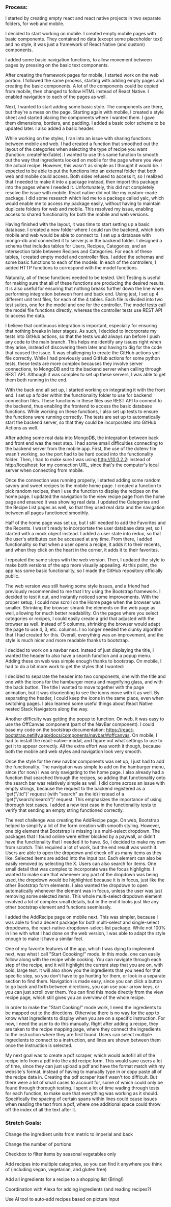 ### Process:

I started by creating empty react and react native projects in two separate folders, for web and mobile.

I decided to start working on mobile. I created empty mobile pages with basic components. They contained no data (except some placeholder text) and no style, it was just a framework of React Native (and custom) components.

I added some basic navigation functions, to allow movement between pages by pressing on the basic text components.


After creating the framework pages for mobile, I started work on the web portion. I followed the same process, starting with adding empty pages and creating the basic components. A lot of the components could be copied from mobile, then changed to follow HTML instead of React Native. I enabled navigation to each of the pages as well.


Next, I wanted to start adding some basic style. The components are there, but they're a mess on the page. Starting again with mobile, I created a style sheet and started placing the components where I wanted them. I gave them dimensions, borders, and padding. I added a basic color scheme to be updated later. I also added a basic header.


While working on the styles, I ran into an issue with sharing functions between mobile and web. I had created a function that smoothed out the layout of the categories when selecting the type of recipe you want (function: createFlexTable). I wanted to use this same function to smooth out the way that ingredients looked on mobile for the page where you view the actual recipe. However, this wasn't as simple as I thought it would be. I expected to be able to put the functions into an external folder that both web and mobile could access. Both sides refused to access it, so I realized that I needed to make it into a package instead, then import this package into the pages where I needed it. Unfortunately, this did not completely resolve the issue with mobile. React native did not like my custom-made package. I did some research which led me to a package called yalc, which would enable me to access my package easily, without having to maintain duplicate folders for web and mobile. This resolved my issue, enabling access to shared functionality for both the mobile and web versions.


Having finished with the layout, it was time to start setting up a basic database. I created a new folder where I could run the backend, which both mobile and web would be able to connect to. I set up a database with mongo-db and connected it to server.js in the backend folder. I designed a schema that includes tables for Users, Recipes, Categories, and an intersection table between Recipes and Categories. For each of these tables, I created empty model and controller files. I added the schemas and some basic functions to each of the models. In each of the controllers, I added HTTP functions to correspond with the model functions. 


Naturally, all of these functions needed to be tested. Unit Testing is useful for making sure that all of these functions are producing the desired results. It is also useful for ensuring that nothing breaks further down the line when performing integration between front and back end. Using jest, I set up 4 different unit test files, for each of the 4 tables. Each file is divided into two test suites, one for the model and one for the controller. The model tests call the model file functions directly, whereas the controller tests use REST API to access the data.


I believe that continuous integration is important, especially for ensuring that nothing breaks in later stages. As such, I decided to incorporate my tests into GitHub actions, so that the tests would always run before I push any code to the main branch. This helps me identify any issues right when they arise, instead of discovering them later and having to dig for the code that caused the issue. It was challenging to create the GitHub actions yml file correctly. While I had previously used GitHub actions for some python tests, these tests are more complex becauses they involve server connections, to MongoDB and to the backend server when calling through REST API. Although it was complex to set up these servers, I was able to get them both running in the end. 


With the back end all set up, I started working on integrating it with the front end. I set up a folder within the functionality folder to use for backend connection files. These functions in these files use REST API to connect to the backend, thus enabling the frontend to access the basic database functions. While working on these functions, I also set up tests to ensure the functions were running correctly. The tests are set up to automatically start the backend server, so that they could be incorporated into GitHub Actions as well.


After adding some real data into MongoDB, the integration between back and front end was the next step. I had some small difficulties connecting to the backend server from the mobile app. First, the use of the dotenv file wasn't working, so the port had to be hard coded into the functionality folder. Then, I had to make sure I was using http://10.0.2.2: instead of http://localhost: for my connection URL, since that's the computer's local server when connecting from mobile.


Once the connection was running properly, I started adding some random savory and sweet recipes to the mobile home page. I created a function to pick random recipes, then I use the function to display the recipes on the home page. I updated the navigation to the view recipe page from the home page and ensured it was showing real data. I updated the Categories and the Recipe List pages as well, so that they used real data and the navigation between all pages functioned smoothly. 


Half of the home page was set up, but I still needed to add the Favorites and the Recents. I wasn't ready to incorportate the user database data yet, so I started with a mock object instead. I added a user state into redux, so that the user's attributes can be accessed at any time. From there, I added functionality so that when a user opens a recipe, it adds it to their recents, and when they click on the heart in the corner, it adds it to their favorites. 


I repeated the same steps with the web version. Then, I updated the style to make both versions of the app more visually appealing. At this point, the app has some basic functionality, so I made the GitHub repository officially public.


The web version was still having some style issues, and a friend had previously recommended to me that I try using the Bootstrap framework. I decided to test it out, and instantly noticed some improvements. With the proper setup, I could now scroll on the Home page when the browser was smaller. Shrinking the browser shrank the elements on the web page as well, allowing for much better readability. On the pages where you select categories or recipes, I could easily create a grid that adjusted with the browser as well. Instead of 5 columns, shrinking the browser would adapt the page to use 4, 3, etc. columns. I no longer needed the clunky algorithm that I had created for this. Overall, everything was an improvement, and the style is much nicer and more readable thanks to bootstrap. 


I decided to work on a navbar next. Instead of just displaying the title, I wanted the header to also have a search function and a popup menu. Adding these on web was simple enough thanks to bootstrap. On mobile, I had to do a bit more work to get the styles that I wanted:

I decided to separate the header into two components, one with the title and one with the icons for the hamburger menu and magnifying glass, and with the back button. The title I wanted to move together with the page animation, but it was disorienting to see the icons move with it as well. By separating the header, I could keep the icons in the same place, even when switching pages. I also learned some useful things about React Native nested Stack Navigators along the way.

Another difficulty was getting the popup to function. On web, it was easy to use the OffCanvas component (part of the NavBar component). I could base my code on the bootstrap documentation: https://react-bootstrap.netlify.app/docs/components/navbar/#offcanvas. On mobile, I had to install the react-native-modal, and figure out what settings to use to get it to appear correctly. All the extra effort was worth it though, because both the mobile and web styles and navigation look very smooth.


Once the style for the new navbar components was set up, I just had to add the functionality. The navigation was simple to add on the hamburger menu, since (for now) I was only navigating to the home page. I also already had a function that searched through the recipes, so adding that functionality onto the search bar was relatively simple as well. I did come across an issue with empty strings, because the request to the backend registered as a 'get("/:id")' request (with "search" as the id) instead of a 'get("/search/:search")' request. This emphasizes the importance of using thorough test cases. I added a new test case in the functionality tests to verify that sending an empty string functioned correctly. 


The next challenge was creating the AddRecipe page. On web, Bootstrap helped to simplify a lot of the form creation with smooth styling. However, one big element that Bootstrap is missing is a multi-select dropdown. The packages that I found online were either blocked by a paywall, or didn't have the functionality that I needed it to have. So, I decided to make my own from scratch. This required a lot of work, but the end result was worth it. Users are able to open the dropdown and check off as many items as they like. Selected items are added into the input bar. Each element can also be easily removed by selecting the X. Users can also search for items. One small detail that was complex to incorporate was the focus highlights. I wanted to make sure that whenever any part of the dropdown was being used, the dropdown would be highlighted because it is in focus, just like the other Bootstrap form elements. I also wanted the dropdown to open automatically whenever the element was in focus, unless the user was just removing some selected items. This whole multi-select dropdown element involved a lot of complex small details, but in the end it looks just like any other bootstrap element and functions seemlessly. 

I added the AddRecipe page on mobile next. This was simpler, because I was able to find a decent package for both multi-select and single-select dropdowns, the react-native-dropdown-select-list package. While not 100% in line with what I had done on the web version, I was able to adapt the style enough to make it have a similar feel. 


One of my favorite features of the app, which I was dying to implement next, was what I call "Start Coooking!" mode. In this mode, one can easily follow along with the recipe while cooking. You can navigate through each step of the recipe, and it will highlight the current step that you are on, with bold, large text. It will also show you the ingredients that you need for that specific step, so you don't have to go hunting for them, or look in a separate section to find them. Navigation is made easy, since you can click a button to go back and forth between directions, you can use your arrow keys, or you can just scroll over them. You can find this mode directly from the view recipe page, which still gives you an overview of the whole recipe.

In order to make the "Start Cooking!" mode work, I need the ingredients to be mapped out to the directions. Otherwise there is no way for the app to know what ingredients to display when you are on a specific instruction. For now, I need the user to do this manually. Right after adding a recipe, they are taken to the recipe mapping page, where they connect the ingredients to the instruction where they are first found. Users can select multiple ingredients to connect to a instruction, and lines are shown between them once the instruction is selected.


My next goal was to create a pdf scraper, which would autofill all of the recipe info from a pdf into the add recipe form. This would save users a lot of time, since they can just upload a pdf and have the format match with my website's format, instead of having to manually type in or copy paste all of the recipe data in. Creating the pdf scraper itself wasn't too difficult. But there were a lot of small cases to account for, some of which could only be found through thorough testing. I spent a lot of time wading through tests for each function, to make sure that everything was working as it should. Specifically the spacing of certain spans within lines could cause issues when reading the text from a pdf, where one additional space could throw off the index of all the text after it. 



### Stretch Goals:

Change the ingredient units from metric to imperial and back

Change the number of portions

Checkbox to filter items by seasonal vegetables only 

Add recipes into multiple categories, so you can find it anywhere you think of (including vegan, vegetarian, and gluten free)

Add all ingredients for a recipe to a shopping list (Bring!)

Coordination with Alexa for adding ingredients (and reading recipes?)

Use AI tool to auto-add recipes based on picture input
